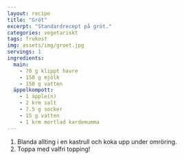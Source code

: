 ```yaml
---
layout: recipe
title: "Gröt"
excerpt: "Standardrecept på gröt."
categories: vegetariskt
tags: frukost
img: assets/img/groet.jpg
servings: 1
ingredients:
  main:
    - 70 g klippt havre
    - 150 g mjölk
    - 150 g vatten
  äppelkompott:
    - 1 äpple(n)
    - 2 krm salt
    - 7.5 g socker
    - 15 g vatten
    - 1 krm mortlad kardemumma
---
```


1. Blanda allting i en kastrull och koka upp under omröring.
2. Toppa med valfri topping!
